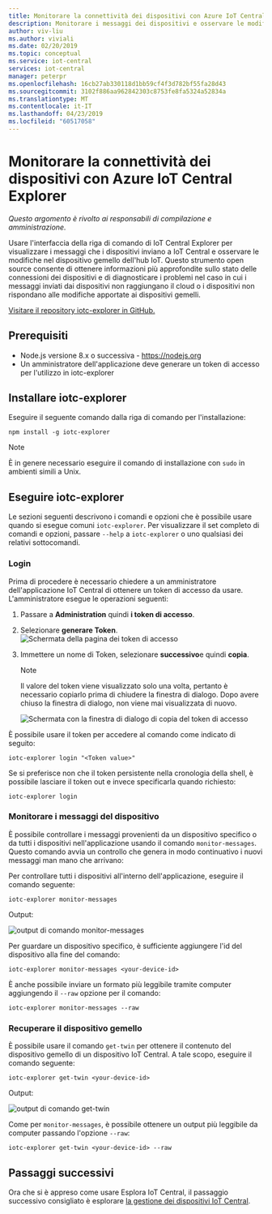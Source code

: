 ```yaml
---
title: Monitorare la connettività dei dispositivi con Azure IoT Central Explorer
description: Monitorare i messaggi dei dispositivi e osservare le modifiche del dispositivo gemello usando l'interfaccia della riga di comando di IoT Central Explorer.
author: viv-liu
ms.author: viviali
ms.date: 02/20/2019
ms.topic: conceptual
ms.service: iot-central
services: iot-central
manager: peterpr
ms.openlocfilehash: 16cb27ab330118d1bb59cf4f3d782bf55fa28d43
ms.sourcegitcommit: 3102f886aa962842303c8753fe8fa5324a52834a
ms.translationtype: MT
ms.contentlocale: it-IT
ms.lasthandoff: 04/23/2019
ms.locfileid: "60517058"
---
```

# <a name="monitor-device-connectivity-using-the-azure-iot-central-explorer"></a>Monitorare la connettività dei dispositivi con Azure IoT Central Explorer

*Questo argomento è rivolto ai responsabili di compilazione e amministrazione.*

Usare l'interfaccia della riga di comando di IoT Central Explorer per visualizzare i messaggi che i dispositivi inviano a IoT Central e osservare le modifiche nel dispositivo gemello dell'hub IoT. Questo strumento open source consente di ottenere informazioni più approfondite sullo stato delle connessioni dei dispositivi e di diagnosticare i problemi nel caso in cui i messaggi inviati dai dispositivi non raggiungano il cloud o i dispositivi non rispondano alle modifiche apportate ai dispositivi gemelli.

[Visitare il repository iotc-explorer in GitHub.](https://aka.ms/iotciotcexplorercligithub)

## <a name="prerequisites"></a>Prerequisiti

+ Node.js versione 8.x o successiva - https://nodejs.org
+ Un amministratore dell'applicazione deve generare un token di accesso per l'utilizzo in iotc-explorer

## <a name="install-iotc-explorer"></a>Installare iotc-explorer

Eseguire il seguente comando dalla riga di comando per l'installazione:

```cmd/sh
npm install -g iotc-explorer
```

> [!NOTE]
> È in genere necessario eseguire il comando di installazione con `sudo` in ambienti simili a Unix.

## <a name="run-iotc-explorer"></a>Eseguire iotc-explorer

Le sezioni seguenti descrivono i comandi e opzioni che è possibile usare quando si esegue comuni `iotc-explorer`. Per visualizzare il set completo di comandi e opzioni, passare `--help` a `iotc-explorer` o uno qualsiasi dei relativi sottocomandi.

### <a name="login"></a>Login

Prima di procedere è necessario chiedere a un amministratore dell'applicazione IoT Central di ottenere un token di accesso da usare. L'amministratore esegue le operazioni seguenti:

1. Passare a **Administration** quindi **i token di accesso**.
1. Selezionare **generare Token**.
    ![Schermata della pagina dei token di accesso](media/howto-use-iotc-explorer/accesstokenspage.png)

1. Immettere un nome di Token, selezionare **successivo**e quindi **copia**.
    > [!NOTE]
    > Il valore del token viene visualizzato solo una volta, pertanto è necessario copiarlo prima di chiudere la finestra di dialogo. Dopo avere chiuso la finestra di dialogo, non viene mai visualizzata di nuovo.

    ![Schermata con la finestra di dialogo di copia del token di accesso](media/howto-use-iotc-explorer/copyaccesstoken.png)

È possibile usare il token per accedere al comando come indicato di seguito:

```cmd/sh
iotc-explorer login "<Token value>"
```

Se si preferisce non che il token persistente nella cronologia della shell, è possibile lasciare il token out e invece specificarla quando richiesto:

```cmd/sh
iotc-explorer login
```

### <a name="monitor-device-messages"></a>Monitorare i messaggi del dispositivo

È possibile controllare i messaggi provenienti da un dispositivo specifico o da tutti i dispositivi nell'applicazione usando il comando `monitor-messages`. Questo comando avvia un controllo che genera in modo continuativo i nuovi messaggi man mano che arrivano:

Per controllare tutti i dispositivi all'interno dell'applicazione, eseguire il comando seguente:

```cmd/sh
iotc-explorer monitor-messages
```

Output:

![output di comando monitor-messages](media/howto-use-iotc-explorer/monitormessages.png)

Per guardare un dispositivo specifico, è sufficiente aggiungere l'id del dispositivo alla fine del comando:

```cmd/sh
iotc-explorer monitor-messages <your-device-id>
```

È anche possibile inviare un formato più leggibile tramite computer aggiungendo il `--raw` opzione per il comando:

```
iotc-explorer monitor-messages --raw
```

### <a name="get-device-twin"></a>Recuperare il dispositivo gemello

È possibile usare il comando `get-twin` per ottenere il contenuto del dispositivo gemello di un dispositivo IoT Central. A tale scopo, eseguire il comando seguente:

```cmd/sh
iotc-explorer get-twin <your-device-id>
```

Output:

![output di comando get-twin](media/howto-use-iotc-explorer/getdevicetwin.png)

Come per `monitor-messages`, è possibile ottenere un output più leggibile da computer passando l'opzione `--raw`:

```cmd/sh
iotc-explorer get-twin <your-device-id> --raw
```

## <a name="next-steps"></a>Passaggi successivi

Ora che si è appreso come usare Esplora IoT Central, il passaggio successivo consigliato è esplorare [la gestione dei dispositivi IoT Central](howto-manage-devices.md).
